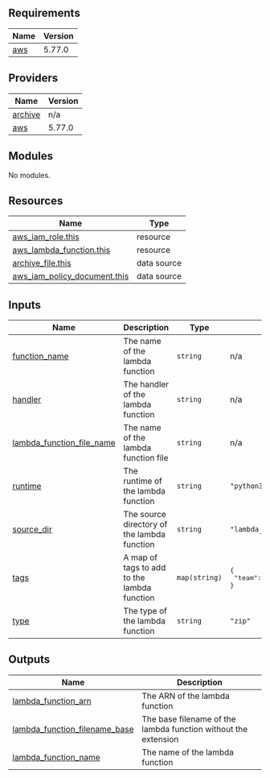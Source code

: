 ## Requirements

| Name | Version |
|------|---------|
| <a name="requirement_aws"></a> [aws](#requirement\_aws) | 5.77.0 |

## Providers

| Name | Version |
|------|---------|
| <a name="provider_archive"></a> [archive](#provider\_archive) | n/a |
| <a name="provider_aws"></a> [aws](#provider\_aws) | 5.77.0 |

## Modules

No modules.

## Resources

| Name | Type |
|------|------|
| [aws_iam_role.this](https://registry.terraform.io/providers/hashicorp/aws/5.77.0/docs/resources/iam_role) | resource |
| [aws_lambda_function.this](https://registry.terraform.io/providers/hashicorp/aws/5.77.0/docs/resources/lambda_function) | resource |
| [archive_file.this](https://registry.terraform.io/providers/hashicorp/archive/latest/docs/data-sources/file) | data source |
| [aws_iam_policy_document.this](https://registry.terraform.io/providers/hashicorp/aws/5.77.0/docs/data-sources/iam_policy_document) | data source |

## Inputs

| Name | Description | Type | Default | Required |
|------|-------------|------|---------|:--------:|
| <a name="input_function_name"></a> [function\_name](#input\_function\_name) | The name of the lambda function | `string` | n/a | yes |
| <a name="input_handler"></a> [handler](#input\_handler) | The handler of the lambda function | `string` | n/a | yes |
| <a name="input_lambda_function_file_name"></a> [lambda\_function\_file\_name](#input\_lambda\_function\_file\_name) | The name of the lambda function file | `string` | n/a | yes |
| <a name="input_runtime"></a> [runtime](#input\_runtime) | The runtime of the lambda function | `string` | `"python3.8"` | no |
| <a name="input_source_dir"></a> [source\_dir](#input\_source\_dir) | The source directory of the lambda function | `string` | `"lambda_function_files"` | no |
| <a name="input_tags"></a> [tags](#input\_tags) | A map of tags to add to the lambda function | `map(string)` | <pre>{<br/>  "team": "DevOps"<br/>}</pre> | no |
| <a name="input_type"></a> [type](#input\_type) | The type of the lambda function | `string` | `"zip"` | no |

## Outputs

| Name | Description |
|------|-------------|
| <a name="output_lambda_function_arn"></a> [lambda\_function\_arn](#output\_lambda\_function\_arn) | The ARN of the lambda function |
| <a name="output_lambda_function_filename_base"></a> [lambda\_function\_filename\_base](#output\_lambda\_function\_filename\_base) | The base filename of the lambda function without the extension |
| <a name="output_lambda_function_name"></a> [lambda\_function\_name](#output\_lambda\_function\_name) | The name of the lambda function |
